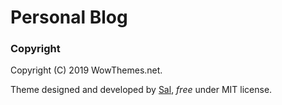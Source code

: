 # Personal Blog

### Copyright
Copyright (C) 2019 WowThemes.net.

Theme designed and developed by [Sal](https://www.wowthemes.net), *free* under MIT license.
